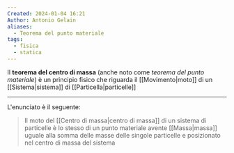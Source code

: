 ```yaml
---
Created: 2024-01-04 16:21
Author: Antonio Gelain
aliases:
  - Teorema del punto materiale
tags:
  - fisica
  - statica
---
```


Il **teorema del centro di massa** (anche noto come *teorema del punto materiale*) è un principio fisico che riguarda il [[Movimento|moto]] di un [[Sistema|sistema]] di [[Particella|particelle]]

---

L'enunciato è il seguente:
> Il moto del [[Centro di massa|centro di massa]] di un sistema di particelle è lo stesso di un punto materiale avente [[Massa|massa]] uguale alla somma delle masse delle singole particelle e posizionato nel centro di massa del sistema

